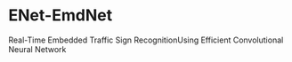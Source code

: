 # ENet-EmdNet
Real-Time Embedded Traffic Sign RecognitionUsing Efficient Convolutional Neural Network
